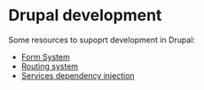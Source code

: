 # Drupal development

Some resources to supoprt development in Drupal:

- [Form System](forms.md)
- [Routing system](routing-sytem.md)
- [Services dependency injection](services-dependancy-injection.md)